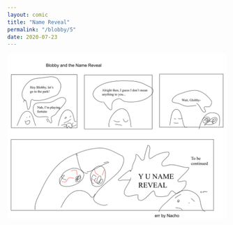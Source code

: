 ```yaml
---
layout: comic
title: "Name Reveal"
permalink: "/blobby/5"
date: 2020-07-23
---
```

<img src="/comicsimages/07-23-20-Name-Reveal.svg"/>